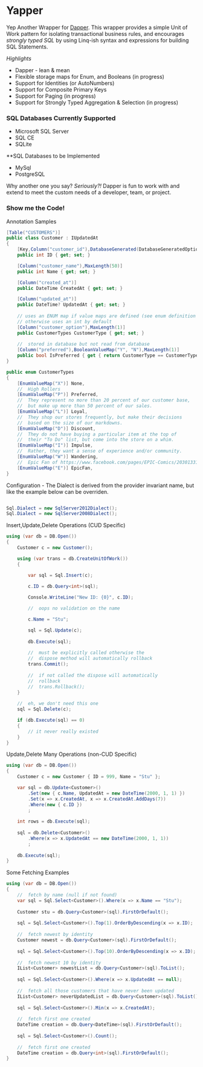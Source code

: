 # Yapper

Yep Another Wrapper for [Dapper](https://github.com/StackExchange/dapper-dot-net).  This
wrapper provides a simple Unit of Work pattern for isolating transactional business rules,
and encourages _strongly typed SQL_ by using Linq-ish syntax and expressions for building
SQL Statements.


_Highlights_

-	Dapper - lean & mean
-	Flexible storage maps for Enum, and Booleans (in progress)
-	Support for Identities (or AutoNumbers)
-	Support for Composite Primary Keys
-	Support for Paging (in progress)
-	Support for Strongly Typed Aggregation & Selection (in progress)


### SQL Databases Currently Supported

-	Microsoft SQL Server
-	SQL CE
-	SQLite


**SQL Databases to be Implemented
-	MySql
-	PostgreSQL


Why another one you say?  _Seriously?!_ Dapper is fun to work with and extend to 
meet the custom needs of a developer, team, or project.

### Show me the Code!

Annotation Samples

``` csharp
[Table("CUSTOMERS")]
public class Customer : IUpdatedAt
{
	[Key,Column("customer_id"),DatabaseGenerated(DatabaseGeneratedOption.Identity)]
	public int ID { get; set; }

	[Column("customer_name"),MaxLength(50)]
	public int Name { get; set; }

	[Column("created_at")]
	public DateTime CreatedAt { get; set; }

	[Column("updated_at")]
	public DateTime? UpdatedAt { get; set; }
	
	// uses an ENUM map if value maps are defined (see enum definition below)
	// otherwise uses an int by default
	[Column("customer_option"),MaxLength(1)]
	public CustomerTypes CustomerType { get; set; }
	
	//	stored in database but not read from database
	[Column("preferred"),BooleanValueMap("Y", "N"),MaxLength(1)]
	public bool IsPreferred { get { return CustomerType == CustomerTypes.Preferred; } }
}

public enum CustomerTypes
{
	[EnumValueMap("X")] None,
	//	High Rollers
	[EnumValueMap("P")] Preferred,
	//	They represent no more than 20 percent of our customer base,
	//	but make up more than 50 percent of our sales.
	[EnumValueMap("L")] Loyal,
	//	They shop our stores frequently, but make their decisions
	//	based on the size of our markdowns.
	[EnumValueMap("D")] Discount,
	//	They do not have buying a particular item at the top of
	//	their "To Do" list, but come into the store on a whim.
	[EnumValueMap("I")] Impulse,
	//	Rather, they want a sense of experience and/or community.
	[EnumValueMap("W")] Wandering,
	//	Epic Fan of https://www.facebook.com/pages/EPIC-Comics/203013316384299
	[EnumValueMap("E")] EpicFan,
}
```

Configuration - The Dialect is derived from the provider invariant name, but like the 
example below can be overriden.

``` csharp

Sql.Dialect = new SqlServer2012Dialect();
Sql.Dialect = new SqlServer2008Dialect();

```

Insert,Update,Delete Operations (CUD Specific)

``` csharp
using (var db = DB.Open())
{
	Customer c = new Customer();

	using (var trans = db.CreateUnitOfWork())
	{

		var sql = Sql.Insert(c);
		
		c.ID = db.Query<int>(sql);

		Console.WriteLine("New ID: {0}", c.ID);

		//	oops no validation on the name

		c.Name = "Stu";

		sql = Sql.Update(c);
		
		db.Execute(sql);
	
		//	must be explicitly called otherwise the 
		//	dispose method will automatically rollback
		trans.Commit();
		
		//	if not called the dispose will automatically
		//	rollback
		//	trans.Rollback();
	}
	
	//	eh, we don't need this one
	sql = Sql.Delete(c);

	if (db.Execute(sql) == 0)
	{
		// it never really existed
	}
}
```

Update,Delete Many Operations (non-CUD Specific)

``` csharp
using (var db = DB.Open())
{
	Customer c = new Customer { ID = 999, Name = "Stu" };

	var sql = db.Update<Customer>()
		.Set(new { c.Name, UpdatedAt = new DateTime(2000, 1, 1) })
		.Set(x => x.CreatedAt, x => x.CreatedAt.AddDays(7))
		.Where(new { c.ID })
		;
	
	int rows = db.Execute(sql);
	
	sql = db.Delete<Customer>()
		.Where(x => x.UpdatedAt == new DateTime(2000, 1, 1))
		;
		
	db.Execute(sql);
}
```

Some Fetching Examples

``` csharp
using (var db = DB.Open())
{
	//	fetch by name (null if not found)
	var sql = Sql.Select<Customer>().Where(x => x.Name == "Stu");
	
	Customer stu = db.Query<Customer>(sql).FirstOrDefault();
	
	sql = Sql.Select<Customer>().Top(1).OrderByDescending(x => x.ID);
	
	//	fetch newest by identity
	Customer newest = db.Query<Customer>(sql).FirstOrDefault();
	
	sql = Sql.Select<Customer>().Top(10).OrderByDescending(x => x.ID);
	
	//	fetch newest 10 by identity
	IList<Customer> newestList = db.Query<Customer>(sql).ToList();
	
	sql = Sql.Select<Customer>().Where(x => x.UpdatedAt == null);
	
	//	fetch all those customers that have never been updated
	IList<Customer> neverUpdatedList = db.Query<Customer>(sql).ToList();
	
	sql = Sql.Select<Customer>().Min(x => x.CreatedAt);
	
	//	fetch first one created
	DateTime creation = db.Query<DateTime>(sql).FirstOrDefault();
	
	sql = Sql.Select<Customer>().Count();
	
	//	fetch first one created
	DateTime creation = db.Query<int>(sql).FirstOrDefault();
}
```